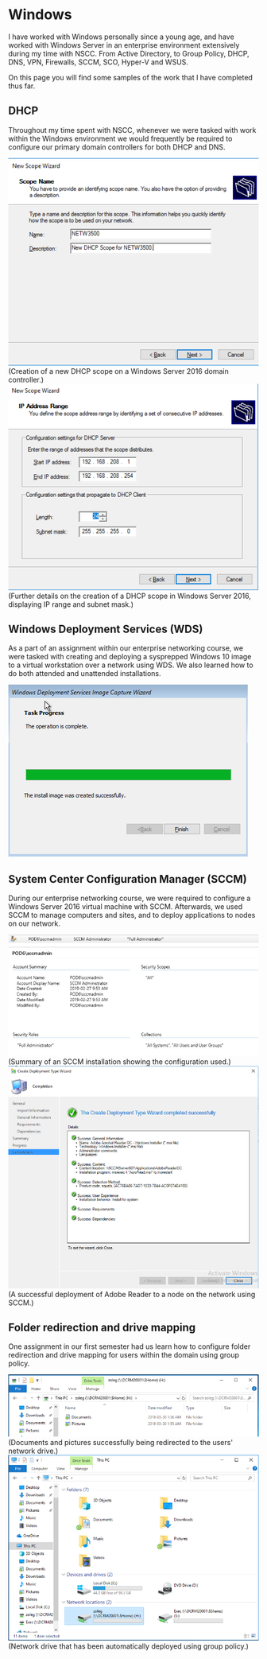 # Windows
I have worked with Windows personally since a young age, and have worked with Windows Server in an enterprise environment extensively during my time with NSCC. From Active Directory, to Group Policy, DHCP, DNS, VPN, Firewalls, SCCM, SCO, Hyper-V and WSUS. 

On this page you will find some samples of the work that I have completed thus far.

## DHCP
Throughout my time spent with NSCC, whenever we were tasked with work within the Windows environment we would frequently be required to configure our primary domain controllers for both DHCP and DNS. 

<img src="images/dhcpImage01.png">
(Creation of a new DHCP scope on a Windows Server 2016 domain controller.)

<img src="images/dhcpImage02.png">
(Further details on the creation of a DHCP scope in Windows Server 2016, displaying IP range and subnet mask.)

## Windows Deployment Services (WDS)
As a part of an assignment within our enterprise networking course, we were tasked with creating and deploying a sysprepped Windows 10 image to a virtual workstation over a network using WDS. We also learned how to do both attended and unattended installations.

<img src="images/wdsImage01.png">

## System Center Configuration Manager (SCCM)
During our enterprise networking course, we were required to configure a Windows Server 2016 virtual machine with SCCM. Afterwards, we used SCCM to manage computers and sites, and to deploy applications to nodes on our network.

<img src="images/sccmImage01.png">
(Summary of an SCCM installation showing the configuration used.)


<img src="images/sccmImage02.png">
(A successful deployment of Adobe Reader to a node on the network using SCCM.)

## Folder redirection and drive mapping
One assignment in our first semester had us learn how to configure folder redirection and drive mapping for users within the domain using group policy.

<img src="images/foldersImage01.png">
(Documents and pictures successfully being redirected to the users' network drive.)

<img src="images/driveImage01.png">
(Network drive that has been automatically deployed using group policy.)